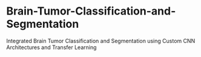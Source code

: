 # Brain-Tumor-Classification-and-Segmentation
Integrated Brain Tumor Classification and Segmentation using Custom CNN Architectures and Transfer Learning
